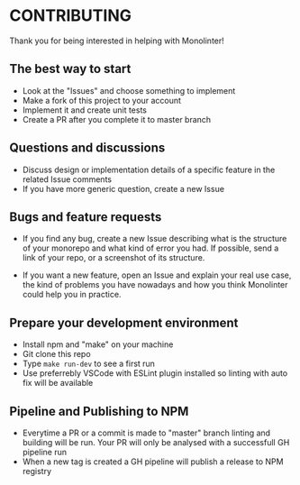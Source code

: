 # CONTRIBUTING

Thank you for being interested in helping with Monolinter!

## The best way to start

* Look at the "Issues" and choose something to implement
* Make a fork of this project to your account
* Implement it and create unit tests
* Create a PR after you complete it to master branch

## Questions and discussions

* Discuss design or implementation details of a specific feature in the related Issue comments
* If you have more generic question, create a new Issue

## Bugs and feature requests

* If you find any bug, create a new Issue describing what is the structure of your monorepo and what kind of error you had. If possible, send a link of your repo, or a screenshot of its structure.

* If you want a new feature, open an Issue and explain your real use case, the kind of problems you have nowadays and how you think Monolinter could help you in practice.

## Prepare your development environment

* Install npm and "make" on your machine
* Git clone this repo
* Type `make run-dev` to see a first run
* Use preferrebly VSCode with ESLint plugin installed so linting with auto fix will be available

## Pipeline and Publishing to NPM

* Everytime a PR or a commit is made to "master" branch linting and building will be run. Your PR will only be analysed with a successfull GH pipeline run
* When a new tag is created a GH pipeline will publish a release to NPM registry

